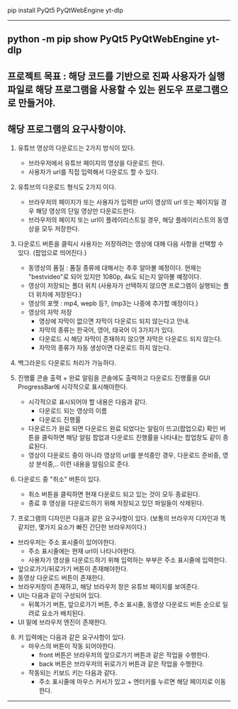 pip install PyQt5 PyQtWebEngine yt-dlp

---
python -m pip show PyQt5 PyQtWebEngine yt-dlp
---
## 프로젝트 목표 : 해당 코드를 기반으로 진짜 사용자가 실행 파일로 해당 프로그램을 사용할 수 있는 윈도우 프로그램으로 만들거야.
## 해당 프로그램의 요구사항이야.
1. 유튜브 영상의 다운로드는 2가지 방식이 있다.
    - 브라우저에서 유튜브 페이지의 영상을 다운로드 한다.
    - 사용자가 url를 직접 입력해서 다운로드 할 수 있다.
2. 유튜브의 다운로드 형식도 2가지 이다.
    - 브라우저의 페이지가 또는 사용자가 입력한 url이 영상의 url 또는 페이지일 경우 해당 영상의 단일 영상만 다운로드한다.
    - 브라우저의 페이지 또는 url이 플레이리스트일 경우, 해당 플레이리스트의 동영상을 모두 저장한다. 
3. 다운로드 버튼을 클릭시 사용자는 저장하려는 영상에 대해 다음 사항을 선택할 수 있다. (팝업으로 띄어진다.)
   - 동영상의 품질 : 품질 종류에 대해서는 추후 알아볼 예정이다. 현재는 "bestvideo"로 되어 있지만 1080p, 4k도 되는지 알아볼 예정이다.
   - 영상이 저장되는 폴더 위치 (사용자가 선택하지 않으면 프로그램이 실행되는 폴더 위치에 저장된다.)
   - 영상의 포멧 : mp4, wepb 등?, (mp3는 나중에 추가할 예정이다.)
   - 영상의 자막 저장
     - 영상에 자막이 없으면 자막이 다운로드 되지 않는다고 안내.
     - 자막의 종류는 한국어, 영어, 태국어 이 3가지가 있다.
     - 다운로드 시 해당 자막이 존재하지 않으면 자막은 다운로드 되지 않는다.
     - 자막의 종류가 자동 생성이면 다운로드 하지 않는다.
4. 백그라운드 다운로드 처리가 가능하다.
5. 진행률 콘솔 출력 + 완료 알림을 콘솔에도 출력하고 다운로드 진행률을 GUI ProgressBar에 시각적으로 표시해야한다.
   - 시각적으로 표시되어야 할 내용은 다음과 같다.
     - 다운로드 되는 영상의 이름
     - 다운로드 진행률
   - 다운로드가 완료 되면 다운로드 완료 되었다는 알림이 뜨고(팝업으로) 확인 버튼을 클릭하면 해당 알림 팝업과 다운로드 진행률을 나타내는 팝업창도 같이 종료된다.
   - 영상이 다운로드 중이 아니라 영상의 url를 분석중인 경우, 다운로드 준비중, 영상 분석중,.. 이런 내용을 알림으로 준다.
6. 다운로드 중 "취소" 버튼이 있다.
   - 취소 버튼을 클릭하면 현재 다운로드 되고 있는 것이 모두 종료된다.
   - 종료 후 영상을 다운로드하기 위해 저장되고 있던 파일들이 삭제된다.

7. 프로그램의 디자인은 다음과 같은 요구사항이 있다. (보통의 브라우저 디자인과 똑같지만, 몇가지 요소가 빠진 간단한 브라우저이다.)
  - 브라우저는 주소 표시줄이 있어야한다. 
    - 주소 표시줄에는 현재 url이 나타나야한다.
    - 사용자가 영상을 다운로드하기 위해 입력하는 부부은 주소 표시줄에 입력한다.
  - 앞으로가기/뒤로가기 버튼이 존재해야한다.
  - 동영상 다운로드 버튼이 존재한다.
  - 브라우저창이 존재하고, 해당 브라우저 창은 유튜브 페이지를 보여준다.
  - UI는 다음과 같이 구성되어 있다.
    - 뒤록가기 버튼, 앞으로가기 버튼, 주소 표시줄, 동영상 다운로드 버튼 순으로 일려로 요소가 배치된다. 
  - UI 밑에 브라우저 엔진이 존재한다.

8. 키 입력에는 다음과 같은 요구사항이 있다.
   - 마우스의 버튼이 작동 되어야한다.
     - front 버튼은 브라우저의 앞으로가기 버튼과 같은 작업을 수행한다.
     - back 버튼은 브라우저의 뒤로가기 버튼과 같은 작업을 수행한다.
   - 작동되는 키보드 키는 다음과 같다.
     - 주소 표시줄에 마우스 커서가 있고 + 엔터키를 누르면 해당 페이지로 이동한다.


----
